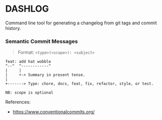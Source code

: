 # DASHLOG

Command line tool for generating a changelog from git tags and commit history. 

### Semantic Commit Messages

> Format: `<type>(<scope>): <subject>` 

```
feat: add hat wobble
^--^  ^------------^
|     |
|     +-> Summary in present tense.
|
+-------> Type: chore, docs, feat, fix, refactor, style, or test.

NB: scope is optional
```

References:

- https://www.conventionalcommits.org/
